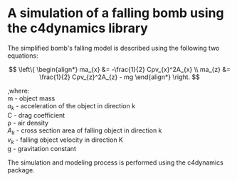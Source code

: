 

# A simulation of a falling bomb using the c4dynamics library

The simplified bomb's falling model is described using the following two equations:

$$ \left\{ \begin{align*} 
ma_{x} &= -\frac{1}{2} Cρv_{x}^2A_{x} \\ 
ma_{z} &= \frac{1}{2} Cρv_{z}^2A_{z} - mg 
\end{align*} \right. $$

,where:\
m - object mass\
$a_{k}$ - acceleration of the object in direction k\
C - drag coefficient\
ρ - air density\
$A_{k}$ - cross section area of falling object in direction k\
$v_{k}$ - falling object velocity in direction K\
g - gravitation constant

The simulation and modeling process is performed using the c4dynamics package.
